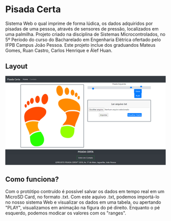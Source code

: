 # Pisada Certa
Sistema Web o qual imprime de forma lúdica, os dados adquiridos por pisadas de uma pessoa, através de sensores de pressão, localizados em uma palmilha. Projeto criado na disciplina de Sistemas Microcontrolados, no 5º Período do curso do Bacharelado em Engenharia Elétrica ofertado pelo IFPB Campus João Pessoa. 
Este projeto inclue dos graduandos Mateus Gomes, Ruan Castro, Carlos Henrique e Álef Huan.

## Layout
![Pisada Certa](./img/layouts/pisadaCerta.jpg)

## Como funciona?
Com o protótipo contruído é possível salvar os dados em tempo real em um MicroSD Card, no formato .txt.
Com este aquivo .txt, podemos importá-lo no nosso sistema Web e visualizar os dados em uma tabela, ou apertando "PLAY", visualizamos em animação na figura do pé direito. Enquanto o pé esquerdo, podemos modicar os valores com os "ranges".
